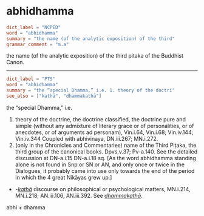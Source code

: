 # abhidhamma

``` toml
dict_label = "NCPED"
word = "abhidhamma"
summary = "the name (of the analytic exposition) of the third"
grammar_comment = "m.a"
```

the name (of the analytic exposition) of the third pitaka of the Buddhist Canon.

--------------------

``` toml
dict_label = "PTS"
word = "abhidhamma"
summary = "the “special Dhamma,” i.e. 1. theory of the doctri"
see_also = ["kathā", "dhammakathā"]
```

the “special Dhamma,” i.e.

1. theory of the doctrine, the doctrine classified, the doctrine pure and simple (without any admixture of literary grace or of personalities, or of anecdotes, or of arguments ad personam), Vin.i.64, Vin.i.68; Vin.iv.144; Vin.iv.344 Coupled with abhivinaya, DN.iii.267; MN.i.272.
2. (only in the Chronicles and Commentaries) name of the Third Piṭaka, the third group of the canonical books. Dpvs.v.37; Pv\-a.140. See the detailed discussion at DN\-a.i.15 DN\-a.i.18 sq. [As the word abhidhamma standing alone is not found in Snp or SN or AN, and only once or twice in the Dialogues, it probably came into use only towards the end of the period in which the 4 great Nikāyas grew up.]

* *\-[kathā](kathā.md)* discourse on philosophical or psychological matters, MN.i.214, MN.i.218; AN.iii.106, AN.iii.392. See *[dhammakathā](dhammakathā.md)*.

abhi \+ dhamma

